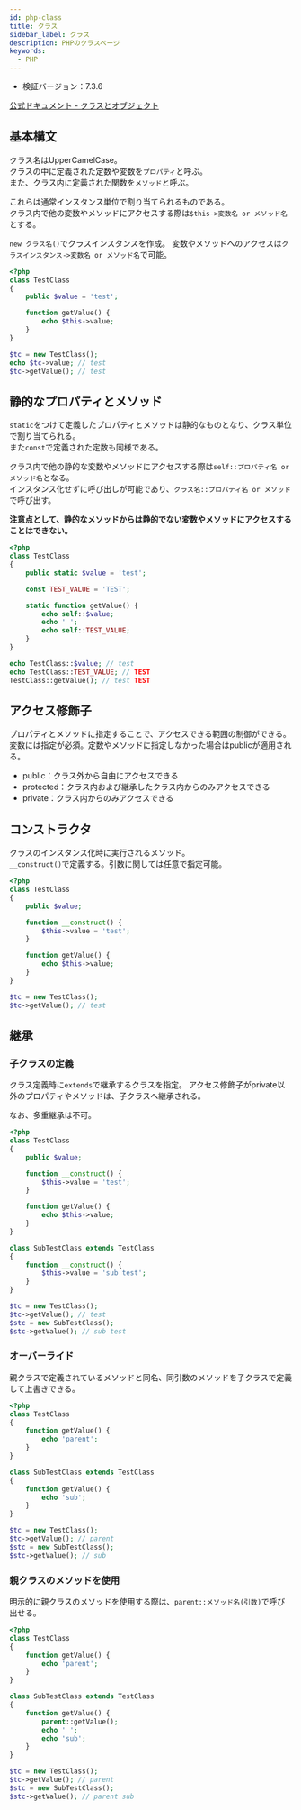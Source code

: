 ```yaml
---
id: php-class
title: クラス
sidebar_label: クラス
description: PHPのクラスページ
keywords:
  - PHP
---
```


- 検証バージョン：7.3.6

[公式ドキュメント - クラスとオブジェクト](https://www.php.net/manual/ja/language.oop5.php)

## 基本構文
クラス名はUpperCamelCase。  
クラスの中に定義された定数や変数を`プロパティ`と呼ぶ。  
また、クラス内に定義された関数を`メソッド`と呼ぶ。

これらは通常インスタンス単位で割り当てられるものである。  
クラス内で他の変数やメソッドにアクセスする際は`$this->変数名 or メソッド名`とする。

`new クラス名()`でクラスインスタンスを作成。
変数やメソッドへのアクセスは`クラスインスタンス->変数名 or メソッド名`で可能。

```php
<?php
class TestClass
{
    public $value = 'test';

    function getValue() {
        echo $this->value;
    }
}

$tc = new TestClass();
echo $tc->value; // test
$tc->getValue(); // test
```

## 静的なプロパティとメソッド
`static`をつけて定義したプロパティとメソッドは静的なものとなり、クラス単位で割り当てられる。  
また`const`で定義された定数も同様である。

クラス内で他の静的な変数やメソッドにアクセスする際は`self::プロパティ名 or メソッド名`となる。  
インスタンス化せずに呼び出しが可能であり、`クラス名::プロパティ名 or メソッド`で呼び出す。

**注意点として、静的なメソッドからは静的でない変数やメソッドにアクセスすることはできない。**
```php
<?php
class TestClass
{
    public static $value = 'test';

    const TEST_VALUE = 'TEST';

    static function getValue() {
        echo self::$value;
        echo ' ';
        echo self::TEST_VALUE;
    }
}

echo TestClass::$value; // test
echo TestClass::TEST_VALUE; // TEST
TestClass::getValue(); // test TEST
```

## アクセス修飾子
プロパティとメソッドに指定することで、アクセスできる範囲の制御ができる。
変数には指定が必須。定数やメソッドに指定しなかった場合はpublicが適用される。

- public：クラス外から自由にアクセスできる
- protected：クラス内および継承したクラス内からのみアクセスできる
- private：クラス内からのみアクセスできる

## コンストラクタ
クラスのインスタンス化時に実行されるメソッド。  
`__construct()`で定義する。引数に関しては任意で指定可能。

```php
<?php
class TestClass
{
    public $value;

    function __construct() {
        $this->value = 'test';
    }

    function getValue() {
        echo $this->value;
    }
}

$tc = new TestClass();
$tc->getValue(); // test
```

## 継承
### 子クラスの定義
クラス定義時に`extends`で継承するクラスを指定。
アクセス修飾子がprivate以外のプロパティやメソッドは、子クラスへ継承される。

なお、多重継承は不可。

```php
<?php
class TestClass
{
    public $value;

    function __construct() {
        $this->value = 'test';
    }

    function getValue() {
        echo $this->value;
    }
}

class SubTestClass extends TestClass
{
    function __construct() {
        $this->value = 'sub test';
    }
}

$tc = new TestClass();
$tc->getValue(); // test
$stc = new SubTestClass();
$stc->getValue(); // sub test
```

### オーバーライド
親クラスで定義されているメソッドと同名、同引数のメソッドを子クラスで定義して上書きできる。

```php
<?php
class TestClass
{
    function getValue() {
        echo 'parent';
    }
}

class SubTestClass extends TestClass
{
    function getValue() {
        echo 'sub';
    }
}

$tc = new TestClass();
$tc->getValue(); // parent
$stc = new SubTestClass();
$stc->getValue(); // sub
```

### 親クラスのメソッドを使用
明示的に親クラスのメソッドを使用する際は、`parent::メソッド名(引数)`で呼び出せる。

```php
<?php
class TestClass
{
    function getValue() {
        echo 'parent';
    }
}

class SubTestClass extends TestClass
{
    function getValue() {
        parent::getValue();
        echo ' ';
        echo 'sub';
    }
}

$tc = new TestClass();
$tc->getValue(); // parent
$stc = new SubTestClass();
$stc->getValue(); // parent sub
```